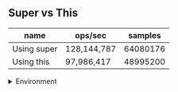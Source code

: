 ## Super vs This

|name|ops/sec|samples|
|-|-|-|
|Using super|128,144,787|64080176|
|Using this|97,986,417|48995200|


<details>
<summary>Environment</summary>

* __Machine:__ linux x64 | 4 vCPUs | 7.6GB Mem
* __Run:__ Mon Sep 30 2024 21:52:44 GMT+0000 (Coordinated Universal Time)
</details>

<!--
{"environment":{"platform":"linux","arch":"x64","cpus":4,"totalMemory":7.597888946533203},"benchmarks":[{"name":"Using super","opsSec":128144787.0215892,"samples":64080176},{"name":"Using this","opsSec":97986417.63601443,"samples":48995200}]}-->
